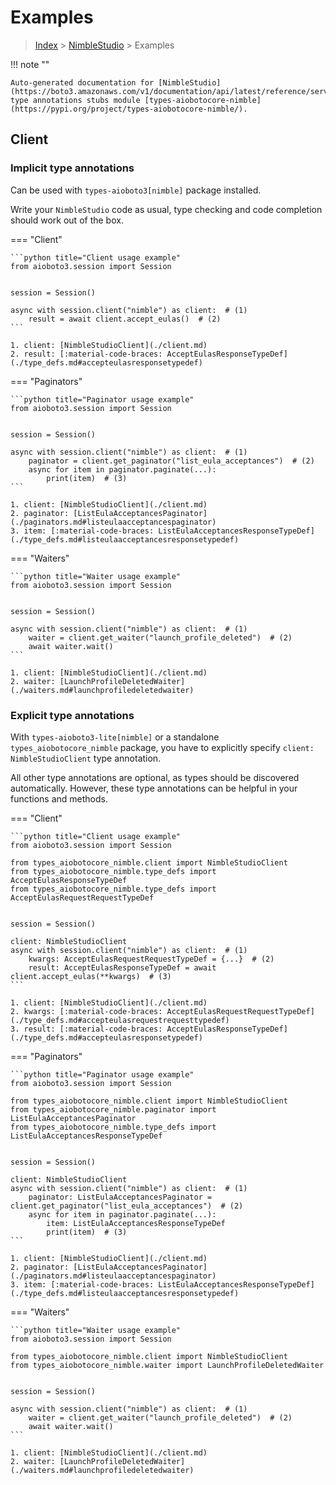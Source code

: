 # Examples

> [Index](../README.md) > [NimbleStudio](./README.md) > Examples

!!! note ""

    Auto-generated documentation for [NimbleStudio](https://boto3.amazonaws.com/v1/documentation/api/latest/reference/services/nimble.html#NimbleStudio)
    type annotations stubs module [types-aiobotocore-nimble](https://pypi.org/project/types-aiobotocore-nimble/).

## Client

### Implicit type annotations

Can be used with `types-aioboto3[nimble]` package installed.

Write your `NimbleStudio` code as usual,
type checking and code completion should work out of the box.



=== "Client"

    ```python title="Client usage example"
    from aioboto3.session import Session


    session = Session()

    async with session.client("nimble") as client:  # (1)
        result = await client.accept_eulas()  # (2)
    ```

    1. client: [NimbleStudioClient](./client.md)
    2. result: [:material-code-braces: AcceptEulasResponseTypeDef](./type_defs.md#accepteulasresponsetypedef) 



=== "Paginators"

    ```python title="Paginator usage example"
    from aioboto3.session import Session


    session = Session()

    async with session.client("nimble") as client:  # (1)
        paginator = client.get_paginator("list_eula_acceptances")  # (2)
        async for item in paginator.paginate(...):
            print(item)  # (3)
    ```

    1. client: [NimbleStudioClient](./client.md)
    2. paginator: [ListEulaAcceptancesPaginator](./paginators.md#listeulaacceptancespaginator)
    3. item: [:material-code-braces: ListEulaAcceptancesResponseTypeDef](./type_defs.md#listeulaacceptancesresponsetypedef) 



=== "Waiters"

    ```python title="Waiter usage example"
    from aioboto3.session import Session


    session = Session()

    async with session.client("nimble") as client:  # (1)
        waiter = client.get_waiter("launch_profile_deleted")  # (2)
        await waiter.wait()
    ```

    1. client: [NimbleStudioClient](./client.md)
    2. waiter: [LaunchProfileDeletedWaiter](./waiters.md#launchprofiledeletedwaiter)


### Explicit type annotations

With `types-aioboto3-lite[nimble]`
or a standalone `types_aiobotocore_nimble` package, you have to explicitly specify
`client: NimbleStudioClient` type annotation.

All other type annotations are optional, as types should be discovered automatically.
However, these type annotations can be helpful in your functions and methods.


=== "Client"

    ```python title="Client usage example"
    from aioboto3.session import Session

    from types_aiobotocore_nimble.client import NimbleStudioClient
    from types_aiobotocore_nimble.type_defs import AcceptEulasResponseTypeDef
    from types_aiobotocore_nimble.type_defs import AcceptEulasRequestRequestTypeDef


    session = Session()

    client: NimbleStudioClient
    async with session.client("nimble") as client:  # (1)
        kwargs: AcceptEulasRequestRequestTypeDef = {...}  # (2)
        result: AcceptEulasResponseTypeDef = await client.accept_eulas(**kwargs)  # (3)
    ```

    1. client: [NimbleStudioClient](./client.md)
    2. kwargs: [:material-code-braces: AcceptEulasRequestRequestTypeDef](./type_defs.md#accepteulasrequestrequesttypedef) 
    3. result: [:material-code-braces: AcceptEulasResponseTypeDef](./type_defs.md#accepteulasresponsetypedef) 



=== "Paginators"

    ```python title="Paginator usage example"
    from aioboto3.session import Session

    from types_aiobotocore_nimble.client import NimbleStudioClient
    from types_aiobotocore_nimble.paginator import ListEulaAcceptancesPaginator
    from types_aiobotocore_nimble.type_defs import ListEulaAcceptancesResponseTypeDef


    session = Session()

    client: NimbleStudioClient
    async with session.client("nimble") as client:  # (1)
        paginator: ListEulaAcceptancesPaginator = client.get_paginator("list_eula_acceptances")  # (2)
        async for item in paginator.paginate(...):
            item: ListEulaAcceptancesResponseTypeDef
            print(item)  # (3)
    ```

    1. client: [NimbleStudioClient](./client.md)
    2. paginator: [ListEulaAcceptancesPaginator](./paginators.md#listeulaacceptancespaginator)
    3. item: [:material-code-braces: ListEulaAcceptancesResponseTypeDef](./type_defs.md#listeulaacceptancesresponsetypedef) 



=== "Waiters"

    ```python title="Waiter usage example"
    from aioboto3.session import Session

    from types_aiobotocore_nimble.client import NimbleStudioClient
    from types_aiobotocore_nimble.waiter import LaunchProfileDeletedWaiter


    session = Session()

    async with session.client("nimble") as client:  # (1)
        waiter = client.get_waiter("launch_profile_deleted")  # (2)
        await waiter.wait()
    ```

    1. client: [NimbleStudioClient](./client.md)
    2. waiter: [LaunchProfileDeletedWaiter](./waiters.md#launchprofiledeletedwaiter)



